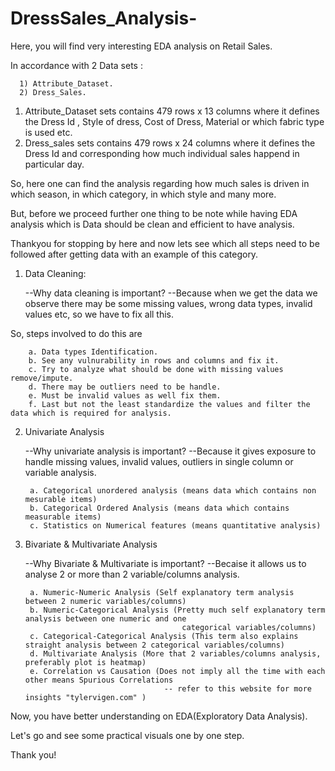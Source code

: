 # DressSales_Analysis-
Here, you will find very interesting EDA analysis on Retail Sales.

In accordance with 2 Data sets :

      1) Attribute_Dataset.
      2) Dress_Sales.
  
1. Attribute_Dataset sets contains 479 rows x 13 columns where it defines the Dress Id , Style of dress, Cost of Dress, Material or which fabric type is used etc.
2. Dress_sales sets contains 479 rows x 24 columns where it defines the Dress Id and corresponding how much individual sales happend in particular day.

So, here one can find the analysis regarding how much sales is driven in which season, in which category, in which style and many more.

But, before we proceed further one thing to be note while having EDA analysis which is Data should be clean and efficient to have analysis.

Thankyou for stopping by here and now lets see which all steps need to be followed after getting data with an example of this category.

1. Data Cleaning:

    --Why data cleaning is important?
    --Because when we get the data we observe there may be some missing values, wrong data types, invalid values etc, so we have to fix all this.

So, steps involved to do this are

        a. Data types Identification.
        b. See any vulnurability in rows and columns and fix it.
        c. Try to analyze what should be done with missing values remove/impute.
        d. There may be outliers need to be handle.
        e. Must be invalid values as well fix them.
        f. Last but not the least standardize the values and filter the data which is required for analysis.

2. Univariate Analysis

      --Why univariate analysis is important?
      --Because it gives exposure to handle missing values, invalid values, outliers in single column or variable analysis.
      
        a. Categorical unordered analysis (means data which contains non mesurable items)
        b. Categorical Ordered Analysis (means data which contains measurable items)
        c. Statistics on Numerical features (means quantitative analysis)

3. Bivariate & Multivariate Analysis

      --Why Bivariate & Multivariate is important?
      --Becaise it allows us to analyse 2 or more than 2 variable/columns analysis.
      
        a. Numeric-Numeric Analysis (Self explanatory term analysis between 2 numeric variables/columns)
        b. Numeric-Categorical Analysis (Pretty much self explanatory term analysis between one numeric and one 
                                          categorical variables/columns)
        c. Categorical-Categorical Analysis (This term also explains straight analysis between 2 categorical variables/columns)
        d. Multivariate Analysis (More that 2 variables/columns analysis, preferably plot is heatmap)
        e. Correlation vs Causation (Does not imply all the time with each other means Spurious Correlations
                                      -- refer to this website for more insights "tylervigen.com" )

Now, you have better understanding on EDA(Exploratory Data Analysis). 

Let's go and see some practical visuals one by one step. 

Thank you!
